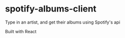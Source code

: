 # spotify-albums-client
Type in an artist, and get their albums using Spotify's api

Built with React

